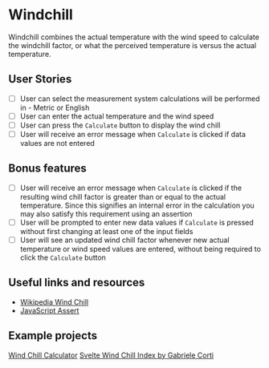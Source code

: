 # Windchill



Windchill combines the actual temperature with the wind speed to calculate
the windchill factor, or what the perceived temperature is versus the actual
temperature.

## User Stories

-   [ ] User can select the measurement system calculations will be performed in - Metric or English
-   [ ] User can enter the actual temperature and the wind speed
-   [ ] User can press the `Calculate` button to display the wind chill
-   [ ] User will receive an error message when `Calculate` is clicked if data values are not entered

## Bonus features

-   [ ] User will receive an error message when `Calculate` is clicked if the resulting wind chill factor is greater than or equal to the actual temperature. Since this signifies an internal error in the calculation you may also satisfy this requirement using an assertion
-   [ ] User will be prompted to enter new data values if `Calculate` is pressed without first changing at least one of the input fields
-   [ ] User will see an updated wind chill factor whenever new actual temperature or wind speed values are entered, without being required to click the `Calculate` button

## Useful links and resources

-   [Wikipedia Wind Chill](https://en.wikipedia.org/wiki/Wind_chill)
-   [JavaScript Assert](https://developer.mozilla.org/en-US/docs/Web/API/console/assert)

## Example projects

[Wind Chill Calculator](http://www.jsmadeeasy.com/javascripts/Calculators/Wind%20Chill%20Calculator/index.htm)
[Svelte Wind Chill Index by Gabriele Corti](https://codepen.io/borntofrappe/pen/WNNrrJg)
